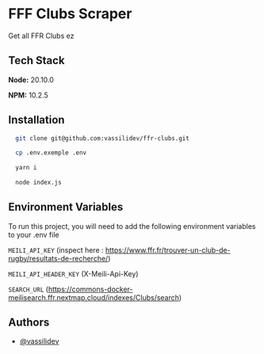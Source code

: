 # FFF Clubs Scraper

Get all FFR Clubs ez

## Tech Stack

**Node:** 20.10.0

**NPM:** 10.2.5

## Installation

```bash
  git clone git@github.com:vassilidev/ffr-clubs.git
  
  cp .env.exemple .env
  
  yarn i
  
  node index.js
```

## Environment Variables

To run this project, you will need to add the following environment variables to your .env file

`MEILI_API_KEY` (inspect here : https://www.ffr.fr/trouver-un-club-de-rugby/resultats-de-recherche/)

`MEILI_API_HEADER_KEY` (X-Meili-Api-Key)

`SEARCH_URL` (https://commons-docker-meilisearch.ffr.nextmap.cloud/indexes/Clubs/search)

## Authors

- [@vassilidev](https://www.github.com/vassilidev)

